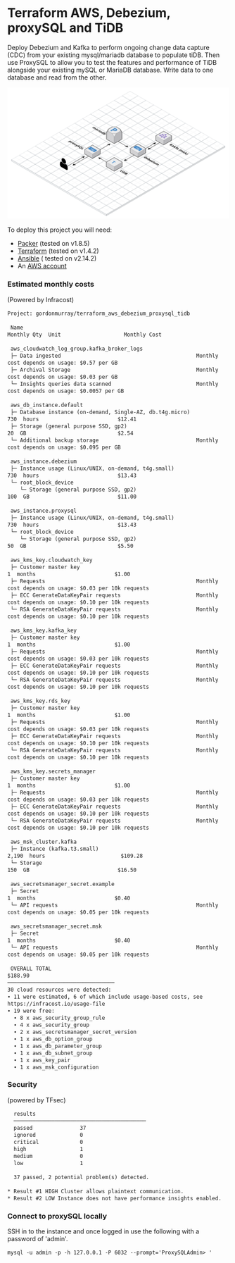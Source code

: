 # Terraform AWS, Debezium, proxySQL and TiDB

 Deploy Debezium and Kafka to perform ongoing change data capture (CDC) from your existing mysql/mariadb database to populate tiDB. Then use ProxySQL to allow you to test the features and performance of TiDB alongside your existing mySQL or MariaDB database. Write data to one database and read from the other.

![Debezium, proxySQL and TiDB Diagram](files/tiDB.png "Debezium, proxySQL and TiDB Diagram")

To deploy this project you will need:

* [Packer](https://www.packer.io/) (tested on v1.8.5)
* [Terraform](https://www.terraform.io/) (tested on v1.4.2)
* [Ansible](https://docs.ansible.com/ansible/latest/installation_guide/index.html) ( tested on v2.14.2)
* An [AWS account](https://aws.amazon.com/free/)


### Estimated monthly costs

(Powered by Infracost)

```
Project: gordonmurray/terraform_aws_debezium_proxysql_tidb

 Name                                                             Monthly Qty  Unit                    Monthly Cost

 aws_cloudwatch_log_group.kafka_broker_logs
 ├─ Data ingested                                           Monthly cost depends on usage: $0.57 per GB
 ├─ Archival Storage                                        Monthly cost depends on usage: $0.03 per GB
 └─ Insights queries data scanned                           Monthly cost depends on usage: $0.0057 per GB

 aws_db_instance.default
 ├─ Database instance (on-demand, Single-AZ, db.t4g.micro)                730  hours                         $12.41
 ├─ Storage (general purpose SSD, gp2)                                     20  GB                             $2.54
 └─ Additional backup storage                               Monthly cost depends on usage: $0.095 per GB

 aws_instance.debezium
 ├─ Instance usage (Linux/UNIX, on-demand, t4g.small)                     730  hours                         $13.43
 └─ root_block_device
    └─ Storage (general purpose SSD, gp2)                                 100  GB                            $11.00

 aws_instance.proxysql
 ├─ Instance usage (Linux/UNIX, on-demand, t4g.small)                     730  hours                         $13.43
 └─ root_block_device
    └─ Storage (general purpose SSD, gp2)                                  50  GB                             $5.50

 aws_kms_key.cloudwatch_key
 ├─ Customer master key                                                     1  months                         $1.00
 ├─ Requests                                                Monthly cost depends on usage: $0.03 per 10k requests
 ├─ ECC GenerateDataKeyPair requests                        Monthly cost depends on usage: $0.10 per 10k requests
 └─ RSA GenerateDataKeyPair requests                        Monthly cost depends on usage: $0.10 per 10k requests

 aws_kms_key.kafka_key
 ├─ Customer master key                                                     1  months                         $1.00
 ├─ Requests                                                Monthly cost depends on usage: $0.03 per 10k requests
 ├─ ECC GenerateDataKeyPair requests                        Monthly cost depends on usage: $0.10 per 10k requests
 └─ RSA GenerateDataKeyPair requests                        Monthly cost depends on usage: $0.10 per 10k requests

 aws_kms_key.rds_key
 ├─ Customer master key                                                     1  months                         $1.00
 ├─ Requests                                                Monthly cost depends on usage: $0.03 per 10k requests
 ├─ ECC GenerateDataKeyPair requests                        Monthly cost depends on usage: $0.10 per 10k requests
 └─ RSA GenerateDataKeyPair requests                        Monthly cost depends on usage: $0.10 per 10k requests

 aws_kms_key.secrets_manager
 ├─ Customer master key                                                     1  months                         $1.00
 ├─ Requests                                                Monthly cost depends on usage: $0.03 per 10k requests
 ├─ ECC GenerateDataKeyPair requests                        Monthly cost depends on usage: $0.10 per 10k requests
 └─ RSA GenerateDataKeyPair requests                        Monthly cost depends on usage: $0.10 per 10k requests

 aws_msk_cluster.kafka
 ├─ Instance (kafka.t3.small)                                           2,190  hours                        $109.28
 └─ Storage                                                               150  GB                            $16.50

 aws_secretsmanager_secret.example
 ├─ Secret                                                                  1  months                         $0.40
 └─ API requests                                            Monthly cost depends on usage: $0.05 per 10k requests

 aws_secretsmanager_secret.msk
 ├─ Secret                                                                  1  months                         $0.40
 └─ API requests                                            Monthly cost depends on usage: $0.05 per 10k requests

 OVERALL TOTAL                                                                                              $188.90
──────────────────────────────────
30 cloud resources were detected:
∙ 11 were estimated, 6 of which include usage-based costs, see https://infracost.io/usage-file
∙ 19 were free:
  ∙ 8 x aws_security_group_rule
  ∙ 4 x aws_security_group
  ∙ 2 x aws_secretsmanager_secret_version
  ∙ 1 x aws_db_option_group
  ∙ 1 x aws_db_parameter_group
  ∙ 1 x aws_db_subnet_group
  ∙ 1 x aws_key_pair
  ∙ 1 x aws_msk_configuration
```

### Security

(powered by TFsec)

```
  results
  ──────────────────────────────────────────
  passed               37
  ignored              0
  critical             0
  high                 1
  medium               0
  low                  1

  37 passed, 2 potential problem(s) detected.

* Result #1 HIGH Cluster allows plaintext communication.
* Result #2 LOW Instance does not have performance insights enabled.
```


### Connect to proxySQL locally

SSH in to the instance and once logged in use the following with a password of 'admin'.

```
mysql -u admin -p -h 127.0.0.1 -P 6032 --prompt='ProxySQLAdmin> '
```